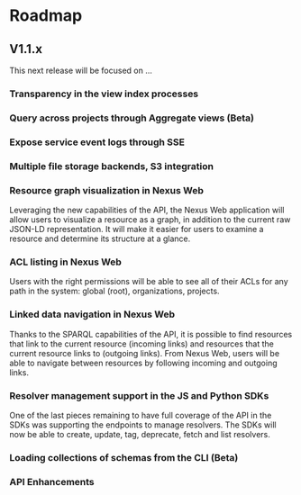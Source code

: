 # Roadmap

## V1.1.x

This next release will be focused on ...

### Transparency in the view index processes

### Query across projects through Aggregate views (Beta)

### Expose service event logs through SSE

### Multiple file storage backends, S3 integration

### Resource graph visualization in Nexus Web

Leveraging the new capabilities of the API, the Nexus Web application will allow
users to visualize a resource as a graph, in addition to the current raw JSON-LD
representation. It will make it easier for users to examine a resource and
determine its structure at a glance.

### ACL listing in Nexus Web

Users with the right permissions will be able to see all of their ACLs
for any path in the system: global (root), organizations, projects.

### Linked data navigation in Nexus Web

Thanks to the SPARQL capabilities of the API, it is possible to find
resources that link to the current resource (incoming links) and
resources that the current resource links to (outgoing links). From
Nexus Web, users will be able to navigate between resources by following
incoming and outgoing links.

### Resolver management support in the JS and Python SDKs

One of the last pieces remaining to have full coverage of the API in the
SDKs was supporting the endpoints to manage resolvers. The SDKs will now be able
to create, update, tag, deprecate, fetch and list resolvers.

### Loading collections of schemas from the CLI (Beta)

### API Enhancements
